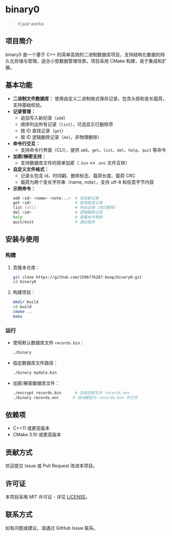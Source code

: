 ﻿# binary0

> it just works

## 项目简介

binary0 是一个基于 C++ 的简单高效的二进制数据库项目，支持结构化数据的持久化存储与管理，适合小型数据管理场景。项目采用 CMake 构建，易于集成和扩展。

## 基本功能

- **二进制文件数据库：** 使用自定义二进制格式保存记录，包含头部和变长载荷，支持基础校验。
- **记录管理：**
  - 追加写入新纪录（`add`）
  - 顺序列出所有记录（`list`），可选显示已删除项
  - 按 ID 查找记录（`get`）
  - 按 ID 逻辑删除记录（`del`，非物理删除）
- **命令行交互：**
  - 支持命令行界面（CLI），提供 `add`、`get`、`list`、`del`、`help`、`quit` 等命令
- **加密/解密支持：**
  - 支持数据库文件的简单加密（`.bin` <-> `.enc` 文件互转）
- **自定义文件格式：**
  - 记录头包含 id、时间戳、删除标志、载荷长度、载荷 CRC
  - 载荷为两个变长字符串（name, note），支持 utf-8 和任意字节内容
- **示例命令：**
  ```bash
  add <id> <name> <note...>  # 添加新记录
  get <id>                   # 查询指定记录
  list [all]                 # 列出全部（含已删除）
  del <id>                   # 逻辑删除记录
  help                       # 查看命令帮助
  quit/exit                  # 退出程序
  ```

## 安装与使用

### 构建

1. 克隆本仓库：
   ```bash
   git clone https://github.com/1596776287-boop/binary0.git
   cd binary0
   ```

2. 构建项目：
   ```bash
   mkdir build
   cd build
   cmake ..
   make
   ```

### 运行

- 使用默认数据库文件 `records.bin`：
  ```bash
  ./binary
  ```

- 指定数据库文件路径：
  ```bash
  ./binary mydata.bin
  ```

- 加密/解密数据库文件：
  ```bash
  ./encrypt records.bin      # 生成加密文件 records.enc
  ./binary records.enc      # 自动解密为 records.bin 并打开
  ```

## 依赖项

- C++11 或更高版本
- CMake 3.10 或更高版本

## 贡献方式

欢迎提交 Issue 或 Pull Request 改进本项目。

## 许可证

本项目采用 MIT 许可证 - 详见 [LICENSE](./LICENSE)。

## 联系方式

如有问题或建议，请通过 GitHub Issue 联系。
